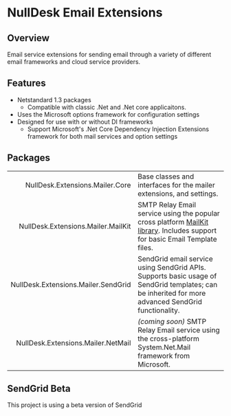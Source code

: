 # NullDesk Email Extensions

## Overview
Email service extensions for sending email through a variety of different email frameworks and cloud service providers.

## Features  

- Netstandard 1.3 packages
  - Compatible with classic .Net and .Net core applicaitons.
- Uses the Microsoft options framework for configuration settings
- Designed for use with or without DI frameworks 
  - Support Microsoft's .Net Core Dependency Injection Extensions framework for both mail services and option settings

## Packages

|   |   |
|--:|:--|
|NullDesk.Extensions.Mailer.Core|Base classes and interfaces for the mailer extensions, and settings.|
|NullDesk.Extensions.Mailer.MailKit|SMTP Relay Email service using the popular cross platform [MailKit library](https://github.com/jstedfast/MailKit). Includes support for basic Email Template files.|
|NullDesk.Extensions.Mailer.SendGrid|SendGrid email service using SendGrid APIs. Supports basic usage of SendGrid templates; can be inherited for more advanced SendGrid functionality.|
|NullDesk.Extensions.Mailer.NetMail|*(coming soon)* SMTP Relay Email service using the cross-platform System.Net.Mail framework from Microsoft.


## SendGrid Beta

This project is using a beta version of SendGrid
